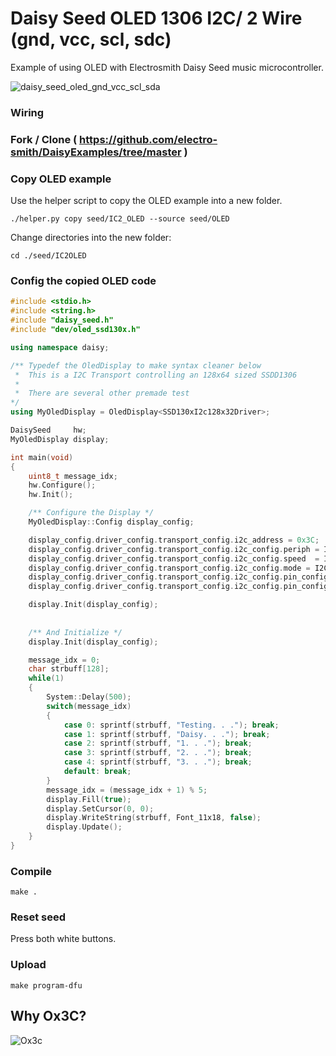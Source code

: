 # Daisy Seed OLED 1306 I2C/ 2 Wire (gnd, vcc, scl, sdc)
Example of using OLED with Electrosmith Daisy Seed music microcontroller.

![daisy_seed_oled_gnd_vcc_scl_sda](https://github.com/user-attachments/assets/9ce37531-b499-45bb-9448-2c939d4988fe)

### Wiring
### Fork / Clone ( https://github.com/electro-smith/DaisyExamples/tree/master )
### Copy OLED example
Use the helper script to copy the OLED example into a new folder.

```shell
./helper.py copy seed/IC2_OLED --source seed/OLED
```
Change directories into the new folder:
```shell
cd ./seed/IC2OLED
```
### Config the copied OLED code
```cpp
#include <stdio.h>
#include <string.h>
#include "daisy_seed.h"
#include "dev/oled_ssd130x.h"

using namespace daisy;

/** Typedef the OledDisplay to make syntax cleaner below 
 *  This is a I2C Transport controlling an 128x64 sized SSDD1306
 * 
 *  There are several other premade test 
*/
using MyOledDisplay = OledDisplay<SSD130xI2c128x32Driver>;

DaisySeed     hw;
MyOledDisplay display;

int main(void)
{
    uint8_t message_idx;
    hw.Configure();
    hw.Init();

    /** Configure the Display */
    MyOledDisplay::Config display_config;

    display_config.driver_config.transport_config.i2c_address = 0x3C;
	display_config.driver_config.transport_config.i2c_config.periph = I2CHandle::Config::Peripheral::I2C_1;
	display_config.driver_config.transport_config.i2c_config.speed  = I2CHandle::Config::Speed::I2C_100KHZ;
	display_config.driver_config.transport_config.i2c_config.mode = I2CHandle::Config::Mode::I2C_MASTER;
 	display_config.driver_config.transport_config.i2c_config.pin_config.scl = {DSY_GPIOB, 8};
	display_config.driver_config.transport_config.i2c_config.pin_config.sda = {DSY_GPIOB, 9};

	display.Init(display_config);
    
     
    /** And Initialize */
    display.Init(display_config);

    message_idx = 0;
    char strbuff[128];
    while(1)
    {
        System::Delay(500);
        switch(message_idx)
        {
            case 0: sprintf(strbuff, "Testing. . ."); break;
            case 1: sprintf(strbuff, "Daisy. . ."); break;
            case 2: sprintf(strbuff, "1. . ."); break;
            case 3: sprintf(strbuff, "2. . ."); break;
            case 4: sprintf(strbuff, "3. . ."); break;
            default: break;
        }
        message_idx = (message_idx + 1) % 5;
        display.Fill(true);
        display.SetCursor(0, 0);
        display.WriteString(strbuff, Font_11x18, false);
        display.Update();
    }
}
```

### Compile
```shell
make .
```
### Reset seed
Press both white buttons.
### Upload
```shell
make program-dfu
```

## Why Ox3C?
![Ox3c](https://github.com/user-attachments/assets/77056401-9ca2-408a-86f6-d83dda7def60)



